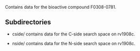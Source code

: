 Contains data for the bioactive compound F0308-0781.

## Subdirectories

- cside/ contains data for the C-side search space on rv1908c.

- nside/ contains data for the N-side search space on rv1908c.

